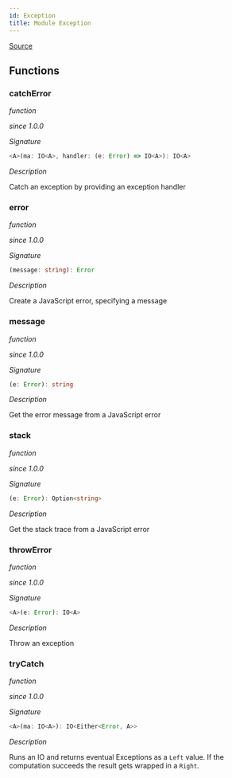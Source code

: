 ```yaml
---
id: Exception
title: Module Exception
---
```


[Source](https://github.com/gcanti/fp-ts/blob/master/src/Exception.ts)

## Functions

### catchError

_function_

_since 1.0.0_

_Signature_

```ts
<A>(ma: IO<A>, handler: (e: Error) => IO<A>): IO<A>
```

_Description_

Catch an exception by providing an exception handler

### error

_function_

_since 1.0.0_

_Signature_

```ts
(message: string): Error
```

_Description_

Create a JavaScript error, specifying a message

### message

_function_

_since 1.0.0_

_Signature_

```ts
(e: Error): string
```

_Description_

Get the error message from a JavaScript error

### stack

_function_

_since 1.0.0_

_Signature_

```ts
(e: Error): Option<string>
```

_Description_

Get the stack trace from a JavaScript error

### throwError

_function_

_since 1.0.0_

_Signature_

```ts
<A>(e: Error): IO<A>
```

_Description_

Throw an exception

### tryCatch

_function_

_since 1.0.0_

_Signature_

```ts
<A>(ma: IO<A>): IO<Either<Error, A>>
```

_Description_

Runs an IO and returns eventual Exceptions as a `Left` value. If the computation succeeds the result gets wrapped in
a `Right`.

